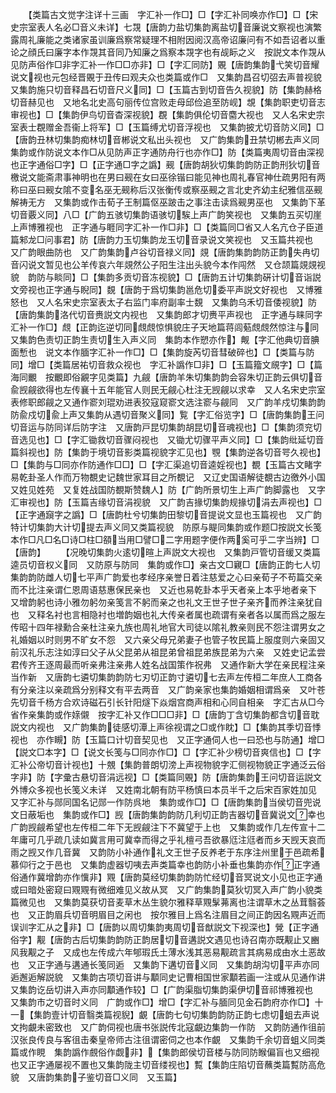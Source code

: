 <!-- { "loadSidebar": true } -->
　　【类篇古文觉字注详十三画　字汇补一作□】□【字汇补同唤亦作□】□【宋史宗室表人名必□音义未详】七覝【唐韵力盐切集韵离盐切音廉说文察视也演繁露周礼廉能之类诸家虽训廉爲察常疑理不相附因阅汉高帝诏廉问有不如吾诏者以重论之顔氏曰廉字本作覝其音同乃知廉之爲察本覝字也有觇眎之义　按説文本作覝从见防声俗作□非字汇补一作□□亦非】□【字汇同防】覞【唐韵集韵弋笑切音耀说文视也元包经晋覞于丑传曰观夫众也类篇或作□　又集韵昌召切弨去声普视貌　又集韵施只切音释昌石切音尺义同】□【玉篇古到切音告久视貌】防【集韵赫格切音赫见也　又地名北史高句丽传位宫败走母邱俭追至防岘】覟【集韵职吏切音志审视也】□【集韵伊鸟切音杳深视貌】覠【集韵俱伦切音麕大视也　又人名宋史宗室表士覠赠金吾衞上将军】□【玉篇缚尤切音浮视也　又集韵披尤切音防义同】□【唐韵丑林切集韵痴林切音郴说文私出头视也　又广韵集韵丑禁切郴去声义同　集韵或作防说文本作□从见防声正字通防舟行也亦作□】防【类篇夷周切音由深视也正字通俗□字】□【正字通□字之譌】觋【唐韵胡狄切集韵韵防正韵刑狄切音檄说文能斋肃事神明也在男曰觋在女曰巫徐锴曰能见神也周礼春官神仕疏男阳有两称曰巫曰觋女隂不变名巫无觋称后汉张衡传或察巫觋之言北史齐幼主纪雅信巫觋解祷无方　又集韵或作击荀子王制篇伛巫跛击之事注击读爲觋男巫也　又集韵下革切音覈义同】八□【广韵五骇切集韵语骇切騃上声广韵笑视也　又集韵五买切崖上声博雅视也　正字通与睚同字汇补一作□非】□【类篇同□省又人名亢仓子臣道篇邾龙□问事君】防【唐韵力玉切集韵龙玉切音录说文笑视也　又玉篇共视也　又广韵眼曲防也　又广韵集韵卢谷切音禄义同】覢【唐韵集韵韵防正韵失冉切音闪说文暂见也公羊传哀六年覢然公子阳生注出头貌今本作闯然　又仓颉篇覢覢视貌　韵防与睒同】□【集韵多贡切音冻视貌】□【唐韵五计切集韵硏计切音诣説文旁视也正字通与睨同】覣【唐韵于爲切集韵邕危切委平声説文好视也　又博雅怒也　又人名宋史宗室表太子右监门率府副率士覣　又集韵乌禾切音倭视貌】防【唐韵集韵洛代切音赉説文内视也　又集韵郎才切赉平声视也　正字通与睐同字汇补一作□】覤【正韵迄逆切同覤覤惊惧貌庄子天地篇蒋闾葂覤覤然惊注与同　又集韵色责切正韵生责切生入声义同　集韵本作愬亦作】觍【字汇他典切音腆面慙也　说文本作腼字汇补一作□】□【集韵旋芮切音彗破碎也】□【类篇与防同】增□【类篇居祐切音救众视也　字汇补譌作□非】□【玉篇籀文覛字】□【篇海同覼　按覼即俗覶字见类篇】九觎【唐韵羊朱切集韵韵会容朱切正韵云俱切音兪觊觎欲得也左传襄十五年能官人则民无觎心杜注无觊觎以求幸　又人名宋史宗室表修职郎觎之又通作窬刘琨劝进表狡寇窥窬文选注窬与觎同　又广韵羊戍切集韵韵防兪戍切兪上声又集韵从遇切音聚义同】覧【字汇俗览字】□【唐韵集韵王问切音运与防同详后防字注　又唐韵戸昆切集韵胡昆切音魂视也】□【集韵须兖切音选见也】□【字汇锄救切音骤闷视也　又锄尤切骤平声义同】□【集韵纰延切音篇斜视也】防【集韵于境切音影类篇视貌字汇见也】覨【集韵逆各切音咢久视也】□【集韵与□同亦作防通作□□】□【字汇渠追切音逵婬视也】覩【玉篇古文睹字易乾卦圣人作而万物覩史记魏世家耳目之所覩记　又辽史国语解徒覩古边徼外小国　又姓见姓苑　又复姓战国防覩斯赞魏人】防【广韵所景切生上声广韵脚露也　又字汇审视也】防【玉篇吉缘切音涓视貌　又广韵吉掾切集韵规掾切涓去声视也】□【正字通竀字之譌】□【唐韵杜兮切集韵田黎切音提说文显也玉篇视也　又广韵特计切集韵大计切提去声义同又类篇视貌　防原与睼同集韵或作题□按説文长笺本作□凡□名□诗□柱□頟当用□譬□二字用题字便作两奚可乎二字当辨】□【唐韵】
　　【况晚切集韵火逺切暄上声説文大视也　又集韵戸管切音缓又类篇逵员切音权义同　又防原与防同　集韵或作□】亲古文□寴□【唐韵正韵七人切集韵韵防雌人切七平声广韵爱也孝经序亲誉日着注慈爱之心曰亲荀子不苟篇交亲而不比注亲谓仁恩周语慈惠保民亲也　又近也易乾卦本乎天者亲上本乎地者亲下　又增韵躬也诗小雅勿躬勿亲笺言不躬而亲之也礼文王世子世子亲齐而养注亲犹自也　又释名衬也言相隐衬也増韵姻也礼大传亲者属也疏谓有亲者各以属而爲之服左传昭十四年禄勳合亲杜注亲九族也周礼地官大司徒以隂礼教亲则民不怨注谓男女之礼婚姻以时则男不旷女不怨　又六亲父母兄弟妻子也管子牧民篇上服度则六亲固又前汉礼乐志注如淳曰父子从父昆弟从祖昆弟曾祖昆弟族昆弟为六亲　又姓史记孟尝君传齐王逐周最而听亲弗注亲弗人姓名战国策作祝弗　又通作新大学在亲民程注亲当作新　又唐韵七遴切集韵韵防七刃切正韵寸遴切七去声左传桓二年庶人工商各有分亲注以亲疏爲分别释文有平去两音　又广韵亲家也集韵婚姻相谓爲亲　又叶苍先切音千杨方合欢诗磁石引长针阳燧下焱烟宫商声相和心同自相亲　字汇古从□今省作亲集韵或作媇儭　按字汇补又作□□□非】□【唐韵丁含切集韵都含切音耽説文内视也　又广韵集韵徒感切潭上声徐视谓之□或作眈】□【集韵其季切音悸视也　亦作瞡】防【玉篇口计切音契见也　又正字通伺人也一曰恐也与防通】增□【説文□本字】□【说文长笺与□同亦作□】□【字汇补少榜切音爽信也】□【字汇补公帝切音计视也】十覫【集韵普朗切滂上声视物貌字汇侧视物貌正字通泛云俗字非】防【字彚古悬切音涓远视】□【类篇同覞】防【唐韵集韵王问切音运説文外博众多视也长笺义未详　又姓南北朝有防平杨慎曰本员半千之后宋百家姓加见　又字汇补与郧同国名记郧一作防呉地　集韵或作□】□【唐韵集韵当侯切音兜说文日蔽垢也　集韵或作□】觊【唐韵集韵韵防几利切正韵吉器切音冀说文幸也广韵觊觎希望也左传桓二年下无觊觎注下不冀望于上也　又集韵或作几左传宣十二年庸可几乎疏几读如冀言用可冀幸而得之乎礼檀弓吾欲暴尩注尩者而乡天觊天哀而雨之觊又作几音冀　又韵防小补通作礼文王世子反养老于东序注州里于邑疏希慕仰行之于邑也　又集韵虚器切咦去声类篇幸也韵防小补垂也集韵亦作正字通俗通作冀增韵亦作懻非】覭【唐韵莫经切集韵韵防忙经切音冥说文小见也正字通或曰暗处密窥曰覭覭有微细难见义故从冥　又广韵集韵莫狄切冥入声广韵小貌类篇微见也　又集韵莫获切音麦草木丛生貌尔雅释草覭髳茀离也注谓草木之丛茸翳荟也　又正韵眉兵切音明眉目之闲也　按尔雅目上爲名注眉目之间正韵因名覭声近而误训字汇从之非】□【唐韵以周切集韵夷周切音猷説文下视深也】覮【正字通俗字】觏【唐韵古后切集韵韵防正韵居切音遘説文遇见也诗召南亦既觏止又豳风我觏之子　又成也左传成六年郇瑕氏土薄水浅其恶易觏疏言其病易成由水土恶故也　又正字通与遘通长笺同逅　又集韵下遘切音义同　又集韵胡沟切平声亦同逅邂逅解説貌　又集韵古项切音讲与顜同史记曹相国世家顜若画一注或从见通作讲　又集韵讫岳切讲入声亦同顜通作较】□【广韵渠脂切集韵渠伊切音祁博雅视也　又集韵市之切音时义同　广韵或作□】增□【字汇补与腼同见金石韵府亦作□】十一【集韵壹计切音翳类篇视貎】覰【唐韵七句切集韵韵防正韵七虑切蛆去声说文拘覰未密致也　又广韵伺视也唐书张説传北寇覰边集韵一作防　又韵防通作徂前汉张良传良与客徂击秦皇帝师古注徂谓密伺之也本作覰　又集韵千余切音蛆义同类篇或作睍　集韵譌作覻俗作觑非】【集韵郎侯切音楼与防同防睺偏盲也又细视也又正字通屡视不置也又集韵陇主切音缕视也】覱【集韵庄陷切音蘸类篇覱防高危貌　又唐韵集韵子鉴切音□义同　又玉篇】
